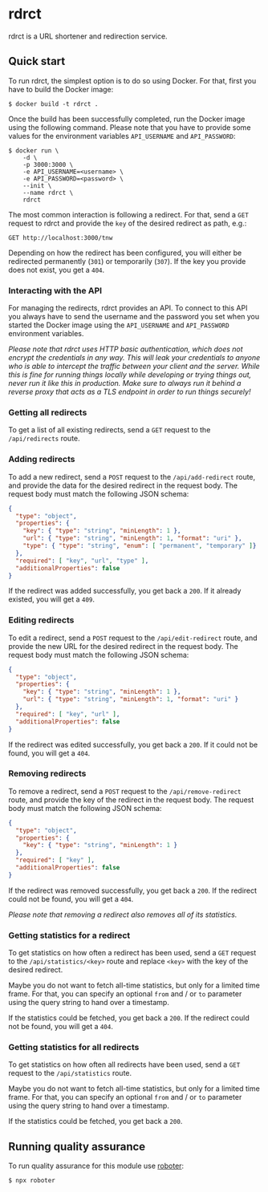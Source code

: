 # rdrct

rdrct is a URL shortener and redirection service.

## Quick start

To run rdrct, the simplest option is to do so using Docker. For that, first you have to build the Docker image:

```shell
$ docker build -t rdrct .
```

Once the build has been successfully completed, run the Docker image using the following command. Please note that you have to provide some values for the environment variables `API_USERNAME` and `API_PASSWORD`:

```shell
$ docker run \
    -d \
    -p 3000:3000 \
    -e API_USERNAME=<username> \
    -e API_PASSWORD=<password> \
    --init \
    --name rdrct \
    rdrct
```

The most common interaction is following a redirect. For that, send a `GET` request to rdrct and provide the `key` of the desired redirect as path, e.g.:

```
GET http://localhost:3000/tnw
```

Depending on how the redirect has been configured, you will either be redirected permanently (`301`) or temporarily (`307`). If the key you provide does not exist, you get a `404`.

### Interacting with the API

For managing the redirects, rdrct provides an API. To connect to this API you always have to send the username and the password you set when you started the Docker image using the `API_USERNAME` and `API_PASSWORD` environment variables.

*Please note that rdrct uses HTTP basic authentication, which does not encrypt the credentials in any way. This will leak your credentials to anyone who is able to intercept the traffic between your client and the server. While this is fine for running things locally while developing or trying things out, never run it like this in production. Make sure to always run it behind a reverse proxy that acts as a TLS endpoint in order to run things securely!*

### Getting all redirects

To get a list of all existing redirects, send a `GET` request to the `/api/redirects` route.

### Adding redirects

To add a new redirect, send a `POST` request to the `/api/add-redirect` route, and provide the data for the desired redirect in the request body. The request body must match the following JSON schema:

```json
{
  "type": "object",
  "properties": {
    "key": { "type": "string", "minLength": 1 },
    "url": { "type": "string", "minLength": 1, "format": "uri" },
    "type": { "type": "string", "enum": [ "permanent", "temporary" ]}
  },
  "required": [ "key", "url", "type" ],
  "additionalProperties": false
}
```

If the redirect was added successfully, you get back a `200`. If it already existed, you will get a `409`.

### Editing redirects

To edit a redirect, send a `POST` request to the `/api/edit-redirect` route, and provide the new URL for the desired redirect in the request body. The request body must match the following JSON schema:

```json
{
  "type": "object",
  "properties": {
    "key": { "type": "string", "minLength": 1 },
    "url": { "type": "string", "minLength": 1, "format": "uri" }
  },
  "required": [ "key", "url" ],
  "additionalProperties": false
}
```

If the redirect was edited successfully, you get back a `200`. If it could not be found, you will get a `404`.

### Removing redirects

To remove a redirect, send a `POST` request to the `/api/remove-redirect` route, and provide the key of the redirect in the request body. The request body must match the following JSON schema:

```json
{
  "type": "object",
  "properties": {
    "key": { "type": "string", "minLength": 1 }
  },
  "required": [ "key" ],
  "additionalProperties": false
}
```

If the redirect was removed successfully, you get back a `200`. If the redirect could not be found, you will get a `404`.

*Please note that removing a redirect also removes all of its statistics.*

### Getting statistics for a redirect

To get statistics on how often a redirect has been used, send a `GET` request to the `/api/statistics/<key>` route and replace `<key>` with the key of the desired redirect.

Maybe you do not want to fetch all-time statistics, but only for a limited time frame. For that, you can specify an optional `from` and / or `to` parameter using the query string to hand over a timestamp.

If the statistics could be fetched, you get back a `200`. If the redirect could not be found, you will get a `404`.

### Getting statistics for all redirects

To get statistics on how often all redirects have been used, send a `GET` request to the `/api/statistics` route.

Maybe you do not want to fetch all-time statistics, but only for a limited time frame. For that, you can specify an optional `from` and / or `to` parameter using the query string to hand over a timestamp.

If the statistics could be fetched, you get back a `200`.

## Running quality assurance

To run quality assurance for this module use [roboter](https://www.npmjs.com/package/roboter):

```shell
$ npx roboter
```
